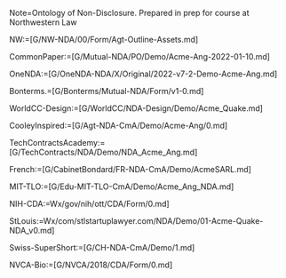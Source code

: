 
Note=Ontology of Non-Disclosure.  Prepared in prep for course at Northwestern Law

NW:=[G/NW-NDA/00/Form/Agt-Outline-Assets.md]

CommonPaper:=[G/Mutual-NDA/PO/Demo/Acme-Ang-2022-01-10.md]

OneNDA:=[G/OneNDA-NDA/X/Original/2022-v7-2-Demo-Acme-Ang.md]

Bonterms.=[G/Bonterms/Mutual-NDA/Form/v1-0.md]

WorldCC-Design:=[G/WorldCC/NDA-Design/Demo/Acme_Quake.md]

CooleyInspired:=[G/Agt-NDA-CmA/Demo/Acme-Ang/0.md]

TechContractsAcademy:=[G/TechContracts/NDA/Demo/NDA_Acme_Ang.md]

French:=[G/CabinetBondard/FR-NDA-CmA/Demo/AcmeSARL.md]

MIT-TLO:=[G/Edu-MIT-TLO-CmA/Demo/Acme_Ang_NDA.md]

NIH-CDA:=Wx/gov/nih/ott/CDA/Form/0.md]

StLouis:=Wx/com/stlstartuplawyer.com/NDA/Demo/01-Acme-Quake-NDA_v0.md]

Swiss-SuperShort:=[G/CH-NDA-CmA/Demo/1.md]

NVCA-Bio:=[G/NVCA/2018/CDA/Form/0.md]
